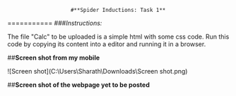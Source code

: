                         #**Spider Inductions: Task 1**
===========
###*Instructions:*

The file "Calc" to be uploaded is a simple html with some css code.
Run this code by copying its content into a editor and running it in a browser.

##**Screen shot from my mobile**

![Screen shot](C:\Users\Sharath\Downloads\Screen shot.png)


##**Screen shot of the webpage yet to be posted**







